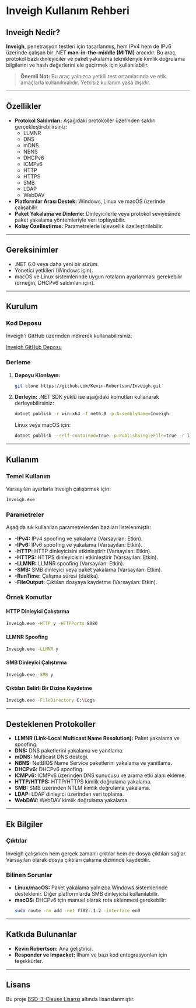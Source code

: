 # Inveigh Kullanım Rehberi

## Inveigh Nedir?

**Inveigh**, penetrasyon testleri için tasarlanmış, hem IPv4 hem de IPv6 üzerinde çalışan bir .NET **man-in-the-middle (MITM)** aracıdır. Bu araç, protokol bazlı dinleyiciler ve paket yakalama teknikleriyle kimlik doğrulama bilgilerini ve hash değerlerini ele geçirmek için kullanılabilir.

> **Önemli Not:** Bu araç yalnızca yetkili test ortamlarında ve etik amaçlarla kullanılmalıdır. Yetkisiz kullanım yasa dışıdır.

---

## Özellikler

- **Protokol Saldırıları:** Aşağıdaki protokoller üzerinden saldırı gerçekleştirebilirsiniz:
  - LLMNR
  - DNS
  - mDNS
  - NBNS
  - DHCPv6
  - ICMPv6
  - HTTP
  - HTTPS
  - SMB
  - LDAP
  - WebDAV
- **Platformlar Arası Destek:** Windows, Linux ve macOS üzerinde çalışabilir.
- **Paket Yakalama ve Dinleme:** Dinleyicilerle veya protokol seviyesinde paket yakalama yöntemleriyle veri toplayabilir.
- **Kolay Özelleştirme:** Parametrelerle işlevsellik özelleştirilebilir.

---

## Gereksinimler

- .NET 6.0 veya daha yeni bir sürüm.
- Yönetici yetkileri (Windows için).
- macOS ve Linux sistemlerinde uygun rotaların ayarlanması gerekebilir (örneğin, DHCPv6 saldırıları için).

---

## Kurulum

### Kod Deposu

Inveigh'i GitHub üzerinden indirerek kullanabilirsiniz:

[Inveigh GitHub Deposu](https://github.com/Kevin-Robertson/Inveigh)

### Derleme

1. **Depoyu Klonlayın:**
   ```bash
   git clone https://github.com/Kevin-Robertson/Inveigh.git
   ```

2. **Derleyin:**
   .NET SDK yüklü ise aşağıdaki komutları kullanarak derleyebilirsiniz:
   ```bash
   dotnet publish -r win-x64 -f net6.0 -p:AssemblyName=Inveigh
   ```

   Linux veya macOS için:
   ```bash
   dotnet publish --self-contained=true -p:PublishSingleFile=true -r linux-x64 -f net6.0 -p:AssemblyName=Inveigh
   ```

---

## Kullanım

### Temel Kullanım

Varsayılan ayarlarla Inveigh çalıştırmak için:

```bash
Inveigh.exe
```

### Parametreler

Aşağıda sık kullanılan parametrelerden bazıları listelenmiştir:

- **-IPv4:** IPv4 spoofing ve yakalama (Varsayılan: Etkin).
- **-IPv6:** IPv6 spoofing ve yakalama (Varsayılan: Etkin).
- **-HTTP:** HTTP dinleyicisini etkinleştirir (Varsayılan: Etkin).
- **-HTTPS:** HTTPS dinleyicisini etkinleştirir (Varsayılan: Etkin).
- **-LLMNR:** LLMNR spoofing (Varsayılan: Etkin).
- **-SMB:** SMB dinleyici veya paket yakalama (Varsayılan: Etkin).
- **-RunTime:** Çalışma süresi (dakika).
- **-FileOutput:** Çıktıları dosyaya kaydetme (Varsayılan: Etkin).

### Örnek Komutlar

#### HTTP Dinleyici Çalıştırma

```bash
Inveigh.exe -HTTP y -HTTPPorts 8080
```

#### LLMNR Spoofing

```bash
Inveigh.exe -LLMNR y
```

#### SMB Dinleyici Çalıştırma

```bash
Inveigh.exe -SMB y
```

#### Çıktıları Belirli Bir Dizine Kaydetme

```bash
Inveigh.exe -FileDirectory C:\Logs
```

---

## Desteklenen Protokoller

- **LLMNR (Link-Local Multicast Name Resolution):** Paket yakalama ve spoofing.
- **DNS:** DNS paketlerini yakalama ve yanıtlama.
- **mDNS:** Multicast DNS desteği.
- **NBNS:** NetBIOS Name Service paketlerini yakalama ve yanıtlama.
- **DHCPv6:** DHCPv6 spoofing.
- **ICMPv6:** ICMPv6 üzerinden DNS sunucusu ve arama etki alanı ekleme.
- **HTTP/HTTPS:** HTTP/HTTPS kimlik doğrulama yakalama.
- **SMB:** SMB üzerinden NTLM kimlik doğrulama yakalama.
- **LDAP:** LDAP dinleyici üzerinden veri toplama.
- **WebDAV:** WebDAV kimlik doğrulama yakalama.

---

## Ek Bilgiler

### Çıktılar

Inveigh çalışırken hem gerçek zamanlı çıktılar hem de dosya çıktıları sağlar. Varsayılan olarak dosya çıktıları çalışma dizininde kaydedilir. 

### Bilinen Sorunlar

- **Linux/macOS:** Paket yakalama yalnızca Windows sistemlerinde desteklenir. Diğer platformlarda SMB dinleyicisi kullanılabilir.
- **macOS:** DHCPv6 için manuel olarak rota eklenmesi gerekebilir:
  ```bash
  sudo route -nv add -net ff02::1:2 -interface en0
  ```

---

## Katkıda Bulunanlar

- **Kevin Robertson:** Ana geliştirici.
- **Responder ve Impacket:** İlham ve bazı kod entegrasyonları için teşekkürler.

---

## Lisans

Bu proje [BSD-3-Clause Lisansı](https://opensource.org/licenses/BSD-3-Clause) altında lisanslanmıştır.
